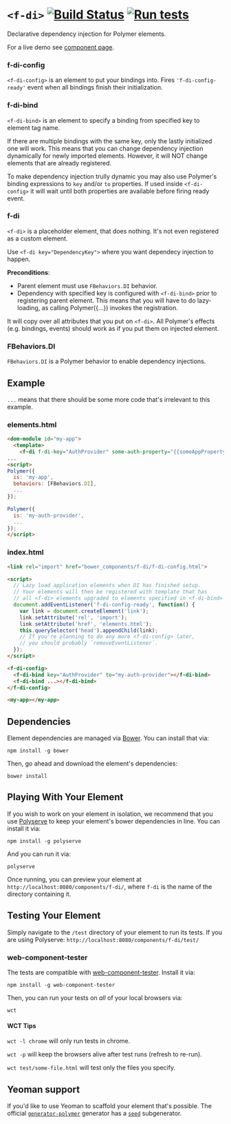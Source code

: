 # `<f-di>` [![Build Status](https://travis-ci.org/firmfirm/f-di.svg?branch=master)](https://travis-ci.org/firmfirm/f-di) [![Run tests](http://icons.iconarchive.com/icons/custom-icon-design/flatastic-9/24/Unit-completed-icon.png)](http://firmfirm.github.io/f-di/components/f-di/test/)

Declarative dependency injection for Polymer elements.

For a live demo see [component page](https://firmfirm.github.io/f-di/).

### f-di-config

`<f-di-config>` is an element to put your bindings into. Fires `'f-di-config-ready'` event when all bindings finish their initialization.

### f-di-bind

`<f-di-bind>` is an element to specify a binding from specified key to element tag name.

If there are multiple bindings with the same key, only the lastly initialized one will work.
This means that you can change dependency injection dynamically for newly imported elements.
However, it will NOT change elements that are already registered.

To make dependency injection trully dynamic you may also use Polymer's binding expressions to `key` and/or `to` properties.
If used inside `<f-di-config>` it will wait until both properties are available before firing ready event.

### f-di

`<f-di>` is a placeholder element, that does nothing. It's not even registered as a custom element.

Use `<f-di key="DependencyKey">` where you want dependecy injection to happen.

**Preconditions**:
  - Parent element must use `FBehaviors.DI` behavior.
  - Dependency with specified key is configured with `<f-di-bind>` prior to registering parent element.
  This means that you will have to do lazy-loading, as calling Polymer({...}) invokes the registration.

It will copy over all attributes that you put on `<f-di>`. All Polymer's effects (e.g. bindings, events) should work as if you put them on injected element.

### FBehaviors.DI

`FBehaviors.DI` is a Polymer behavior to enable dependency injections.

## Example

`...` means that there should be some more code that's irrelevant to this example.

### elements.html
```html
<dom-module id="my-app">
  <template>
    <f-di f-di-key="AuthProvider" some-auth-property="{{someAppProperty}}"></f-di>
...
<script>
Polymer({
  is: 'my-app',
  behaviors: [FBehaviors.DI],
  ...
});

Polymer({
  is: 'my-auth-provider',
  ...
});
</script>
```
### index.html
```html
<link rel="import" href="bower_components/f-di/f-di-config.html">

<script>
  // Lazy load application elements when DI has finished setup.
  // Your elements will then be registered with template that has
  // all <f-di> elements upgraded to elements specified in <f-di-bind>
  document.addEventListener('f-di-config-ready', function() {
    var link = document.createElement('link');
    link.setAttribute('rel', 'import');
    link.setAttribute('href', 'elements.html');
    this.querySelector('head').appendChild(link);
    // If you're planning to do any more <f-di-config> later,
    // you should probably `removeEventListener`.
  });
</script>

<f-di-config>
  <f-di-bind key="AuthProvider" to="my-auth-provider"></f-di-bind>
  <f-di-bind ...></f-di-bind>
</f-di-config>

<my-app></my-app>
```
## Dependencies

Element dependencies are managed via [Bower](http://bower.io/). You can
install that via:

    npm install -g bower

Then, go ahead and download the element's dependencies:

    bower install


## Playing With Your Element

If you wish to work on your element in isolation, we recommend that you use
[Polyserve](https://github.com/PolymerLabs/polyserve) to keep your element's
bower dependencies in line. You can install it via:

    npm install -g polyserve

And you can run it via:

    polyserve

Once running, you can preview your element at
`http://localhost:8080/components/f-di/`, where `f-di` is the name of the directory containing it.


## Testing Your Element

Simply navigate to the `/test` directory of your element to run its tests. If
you are using Polyserve: `http://localhost:8080/components/f-di/test/`

### web-component-tester

The tests are compatible with [web-component-tester](https://github.com/Polymer/web-component-tester).
Install it via:

    npm install -g web-component-tester

Then, you can run your tests on _all_ of your local browsers via:

    wct

#### WCT Tips

`wct -l chrome` will only run tests in chrome.

`wct -p` will keep the browsers alive after test runs (refresh to re-run).

`wct test/some-file.html` will test only the files you specify.


## Yeoman support

If you'd like to use Yeoman to scaffold your element that's possible. The official [`generator-polymer`](https://github.com/yeoman/generator-polymer) generator has a [`seed`](https://github.com/yeoman/generator-polymer#seed) subgenerator.
